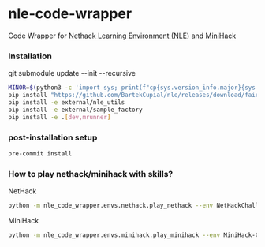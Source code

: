 # nle-code-wrapper

Code Wrapper for [Nethack Learning Environment (NLE)](https://github.com/facebookresearch/nle) and [MiniHack](https://github.com/facebookresearch/minihack)

### Installation

git submodule update --init --recursive

```bash
MINOR=$(python3 -c 'import sys; print(f"cp{sys.version_info.major}{sys.version_info.minor}")')
pip install "https://github.com/BartekCupial/nle/releases/download/fair/nle-0.9.0-${MINOR}-${MINOR}-manylinux_2_17_$(uname -m).manylinux2014_$(uname -m).whl"
pip install -e external/nle_utils
pip install -e external/sample_factory
pip install -e .[dev,mrunner]
```

### post-installation setup
```bash
pre-commit install
```

### How to play nethack/minihack with skills?

NetHack
```bash
python -m nle_code_wrapper.envs.nethack.play_nethack --env NetHackChallenge-v0 --code_wrapper True
```

MiniHack
```bash
python -m nle_code_wrapper.envs.minihack.play_minihack --env MiniHack-Corridor-R3-v0 --code_wrapper True
```
